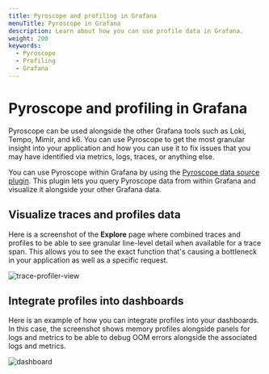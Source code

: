 ```yaml
---
title: Pyroscope and profiling in Grafana
menuTitle: Pyroscope in Grafana
description: Learn about how you can use profile data in Grafana.
weight: 200
keywords:
  - Pyroscope
  - Profiling
  - Grafana
---
```


<!-- This is placeholder page while we get the content written.  -->

# Pyroscope and profiling in Grafana

Pyroscope can be used alongside the other Grafana tools such as Loki, Tempo, Mimir, and k6.
You can use Pyroscope to get the most granular insight into your application and how you can use it to fix issues that you may have identified via metrics, logs, traces, or anything else.

You can use Pyroscope within Grafana by using the [Pyroscope data source plugin](/docs/grafana/datasources/grafana-pyroscope/).
This plugin lets you query Pyroscope data from within Grafana and visualize it alongside your other Grafana data.

## Visualize traces and profiles data

Here is a screenshot of the **Explore** page where combined traces and profiles to be able to see granular line-level detail when available for a trace span. This allows you to see the exact function that's causing a bottleneck in your application as well as a specific request.

![trace-profiler-view](https://grafana.com/static/img/pyroscope/pyroscope-trace-profiler-view-2023-11-30.png)

## Integrate profiles into dashboards

Here is an example of how you can integrate profiles into your dashboards. In this case, the screenshot shows memory profiles alongside panels for logs and metrics to be able to debug OOM errors alongside the associated logs and metrics.

![dashboard](https://grafana.com/static/img/pyroscope/grafana-pyroscope-dashboard-2023-11-30.png)
